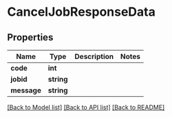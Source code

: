 # CancelJobResponseData

## Properties
Name | Type | Description | Notes
------------ | ------------- | ------------- | -------------
**code** | **int** |  | 
**jobid** | **string** |  | 
**message** | **string** |  | 

[[Back to Model list]](../README.md#documentation-for-models) [[Back to API list]](../README.md#documentation-for-api-endpoints) [[Back to README]](../README.md)


